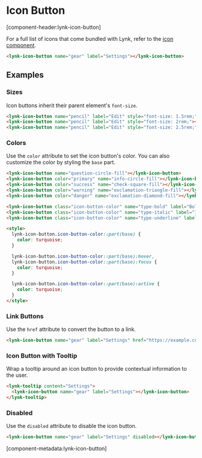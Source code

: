 # Icon Button

[component-header:lynk-icon-button]

For a full list of icons that come bundled with Lynk, refer to the [icon component](/components/icon).

```html preview
<lynk-icon-button name="gear" label="Settings"></lynk-icon-button>
```

## Examples

### Sizes

Icon buttons inherit their parent element's `font-size`.

```html preview
<lynk-icon-button name="pencil" label="Edit" style="font-size: 1.5rem;"></lynk-icon-button>
<lynk-icon-button name="pencil" label="Edit" style="font-size: 2rem;"></lynk-icon-button>
<lynk-icon-button name="pencil" label="Edit" style="font-size: 2.5rem;"></lynk-icon-button>
```

### Colors

Use the `color` attribute to set the icon button's color. You can also customize the color by styling the `base` part.

```html preview
<lynk-icon-button name="question-circle-fill"></lynk-icon-button>
<lynk-icon-button color="primary" name="info-circle-fill"></lynk-icon-button>
<lynk-icon-button color="success" name="check-square-fill"></lynk-icon-button>
<lynk-icon-button color="warning" name="exclamation-triangle-fill"></lynk-icon-button>
<lynk-icon-button color="danger" name="exclamation-diamond-fill"></lynk-icon-button>

<lynk-icon-button class="icon-button-color" name="type-bold" label="Bold"></lynk-icon-button>
<lynk-icon-button class="icon-button-color" name="type-italic" label="Italic"></lynk-icon-button>
<lynk-icon-button class="icon-button-color" name="type-underline" label="Underline"></lynk-icon-button>

<style>
  lynk-icon-button.icon-button-color::part(base) {
    color: turquoise;
  }

  lynk-icon-button.icon-button-color::part(base):hover,
  lynk-icon-button.icon-button-color::part(base):focus {
    color: turquoise;
  }

  lynk-icon-button.icon-button-color::part(base):active {
    color: turquoise;
  }
</style>
```

### Link Buttons

Use the `href` attribute to convert the button to a link.

```html preview
<lynk-icon-button name="gear" label="Settings" href="https://example.com" target="_blank"></lynk-icon-button>
```

### Icon Button with Tooltip

Wrap a tooltip around an icon button to provide contextual information to the user.

```html preview
<lynk-tooltip content="Settings">
  <lynk-icon-button name="gear" label="Settings"></lynk-icon-button>
</lynk-tooltip>
```

### Disabled

Use the `disabled` attribute to disable the icon button.

```html preview
<lynk-icon-button name="gear" label="Settings" disabled></lynk-icon-button>
```

[component-metadata:lynk-icon-button]
